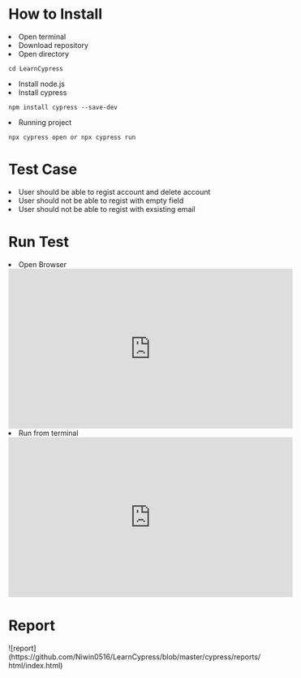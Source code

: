 <h1> How to Install </h1>
<u></u>
<li>Open terminal</li>
<li>Download repository</li>
<li>Open directory <pre><code>cd LearnCypress</code></pre> </li>
<li>Install node.js</li>
<li>Install cypress</li>
   <pre><code>npm install cypress --save-dev</code></pre>
<li>Running project</li>
   <pre><code>npx cypress open or npx cypress run</code></pre>

<h1> Test Case </h1>
<u></u>
<li>User should be able to regist account and delete account</li>
<li>User should not be able to regist with empty field</li>
<li>User should not be able to regist with exsisting email</li>

<h1> Run Test </h1>
<u></u>
<li> Open Browser</li>
<iframe width="560" height="315" src="https://drive.google.com/file/d/1eVWWZqTV1QMfaEK034wcYQImET-Sw1Ro/view?usp=sharing" frameborder="0" allowfullscreen> </iframe>


<li>Run from terminal</li>
<iframe width="560" height="315" src="https://drive.google.com/file/d/12foVf2re5mdo3uU95KtZtH4KR0ndBnDw/view?usp=sharing" frameborder="0" allowfullscreen></iframe>


<h1> Report </h1>
<u></u>
![report](https://github.com/Niwin0516/LearnCypress/blob/master/cypress/reports/html/index.html)


